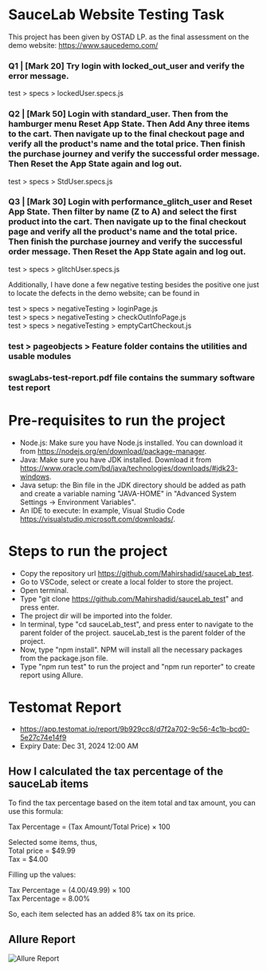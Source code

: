 # SauceLab Website Testing Task  

This project has been given by OSTAD LP. as the final assessment on the demo website: https://www.saucedemo.com/  

### Q1 | [Mark 20] Try login with locked_out_user and verify the error message.  

test > specs > lockedUser.specs.js

### Q2 | [Mark 50] Login with standard_user. Then from the hamburger menu Reset App State. Then Add Any three items to the cart. Then navigate up to the final checkout page and verify all the product's name and the total price. Then finish the purchase journey and verify the successful order message. Then Reset the App State again and log out.  

test > specs > StdUser.specs.js

### Q3 | [Mark 30] Login with performance_glitch_user and Reset App State. Then filter by name (Z to A) and select the first product into the cart. Then navigate up to the final checkout page and verify all the product's name and the total price. Then finish the purchase journey and verify the successful order message. Then Reset the App State again and log out.  

test > specs > glitchUser.specs.js

Additionally, I have done a few negative testing besides the positive one just to locate the defects in the demo website; can be found in  

test > specs > negativeTesting > loginPage.js  
test > specs > negativeTesting > checkOutInfoPage.js  
test > specs > negativeTesting > emptyCartCheckout.js  

### test > pageobjects > Feature folder contains the utilities and usable modules  
### swagLabs-test-report.pdf file contains the summary software test report


# Pre-requisites to run the project

- Node.js: Make sure you have Node.js installed. You can download it from https://nodejs.org/en/download/package-manager.
- Java: Make sure you have JDK installed. Download it from https://www.oracle.com/bd/java/technologies/downloads/#jdk23-windows.
- Java setup: the Bin file in the JDK directory should be added as path and create a variable naming "JAVA-HOME" in "Advanced System Settings -> Environment Variables".
- An IDE to execute: In example, Visual Studio Code https://visualstudio.microsoft.com/downloads/.

# Steps to run the project

- Copy the repository url https://github.com/Mahirshadid/sauceLab_test.
- Go to VSCode, select or create a local folder to store the project.
- Open terminal.
- Type "git clone https://github.com/Mahirshadid/sauceLab_test" and press enter.
- The project dir will be imported into the folder.
- In terminal, type "cd sauceLab_test", and press enter to navigate to the parent folder of the project. sauceLab_test is the parent folder of the project.
- Now, type "npm install". NPM will install all the necessary packages from the package.json file.
- Type "npm run test" to run the project and "npm run reporter" to create report using Allure.

# Testomat Report

- https://app.testomat.io/report/9b929cc8/d7f2a702-9c56-4c1b-bcd0-5e27c74e14f9
- Expiry Date: Dec 31, 2024 12:00 AM

## How I calculated the tax percentage of the sauceLab items

To find the tax percentage based on the item total and tax amount, you can use this formula:

Tax Percentage = (Tax Amount/Total Price) × 100

Selected some items, thus,  
Total price = $49.99  
Tax = $4.00

Filling up the values:

Tax Percentage = (4.00/49.99) × 100  
Tax Percentage = 8.00%  

So, each item selected has an added 8% tax on its price.

## Allure Report

![Allure Report](https://github.com/user-attachments/assets/6ecb021d-b7ed-4008-b568-e0ac2216fa71)
